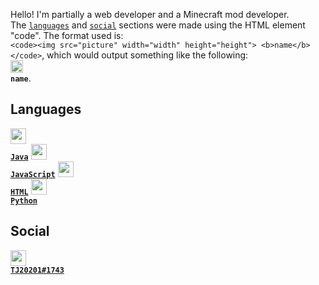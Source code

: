 Hello! I'm partially a web developer and a Minecraft mod developer. <br>
The [`languages`](#languages) and [`social`](#social) sections were made using the HTML element "code". The format used is: <br>`<code><img src="picture" width="width" height="height"> <b>name</b></code>`, which would output something like the following: <br><code><img src="picture" width="20" height="20"> <b>name</b></code>.


## Languages
[<code><img src="https://tinycode.hk/wp-content/uploads/2015/01/java-logo-png-300x300.png" width="25" height="25"> <b>Java</b></code>](https://oracle.com/java)
[<code><img src="https://www.computerhope.com/jargon/j/javascript.png" width="25" height="25"> <b>JavaScript</b></code>](https://www.javascript.com/)
[<code><img src="https://logos-download.com/wp-content/uploads/2017/07/HTML5_badge.png" width="25" height="25"> <b>HTML</b></code>](https://html.spec.whatwg.org/)
[<code><img src="https://logos-download.com/wp-content/uploads/2016/10/Python_logo_icon.png" width="25" height="25"> <b>Python</b></code>](https://www.python.org/)

## Social
[<code><img src="https://discord.com/assets/847541504914fd33810e70a0ea73177e.ico" width="25" height="25"> <b>TJ20201#1743</b></code>](https://discord.com/)
[]() <!-- blank for future usage -->
